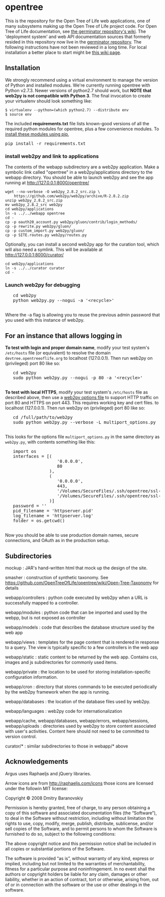 # opentree

This is the repository for the Open Tree of Life web applications, one of many subsystems making up
the Open Tree of Life project code.
For Open Tree of Life documentation, see
[the germinator repository's wiki](https://github.com/OpenTreeOfLife/germinator/wiki).
The 'deployment system' and web API documentation sources that formerly resided in this
repository now live in the [germinator repository](https://github.com/OpenTreeOfLife/germinator).
The following instructions have not been reviewed in a long time.
For local installation a better place to start might be
[this wiki page](https://github.com/OpenTreeOfLife/opentree/wiki/Installing-a-local-curator-and-tree-browser-test-server).

## Installation

We strongly recommend using a virtual environment to manage the version of
Python and installed modules.
We're currently running opentree with Python
v2.7.3.
Newer versions of python2.7 should work, but **NOTE that web2py is not
compatible with Python 3**.
The final invocation to create your virtualenv should look something like:
```
$ virtualenv --python=(which python2.7) --distribute env
$ source env
```

The included **requirements.txt** file lists known-good versions of all the required
python modules for opentree, plus a few convenience modules. To [install these modules 
using pip](http://www.pip-installer.org/en/latest/cookbook.html#requirements-files), 

<pre>
pip install -r requirements.txt
</pre>

### install web2py and link to applications

The contents of the webapp subdirectory are a web2py application.  Make a symbolic 
link called "opentree" in a web2py/applications directory to the webapp directory.
You should be able to launch web2py and see the app running at http://127.0.0.1:8000/opentree/

    wget --no-verbose -O web2py_2.8.2_src.zip \
        https://github.com/web2py/web2py/archive/R-2.8.2.zip
    unzip web2py_2.8.2_src.zip
    mv web2py_2.8.2_src web2py
    cd web2py/applications
    ln -s ../../webapp opentree
    cd -
    cp -p oauth20_account.py web2py/gluon/contrib/login_methods/
    cp -p rewrite.py web2py/gluon/
    cp -p custom_import.py web2py/gluon/
    cp -p SITE.routes.py web2py/routes.py


Optionally, you can install a second web2py app for the curation tool, which will also need a
symlink. This will be available at http://127.0.0.1:8000/curator/

    cd web2py/applications
    ln -s ../../curator curator
    cd -
    

### Launch web2py for debugging

   <pre>
   cd web2py
   python web2py.py --nogui -a '&lt;recycle&gt;'
   </pre>
   
   Where the -a flag is allowing you to reuse the previous admin password that you used
   with this instance of web2py.

## For an instance that allows logging in

   **To test with login and proper domain name**, modify your test system's
   `/etc/hosts` file (or equivalent) to resolve the domain `devtree.opentreeoflife.org`
   to localhost (127.0.0.1). Then run web2py on (privileged) port 80 like so:

   <pre>
   cd web2py
   sudo python web2py.py --nogui -p 80 -a '&lt;recycle&gt;'
   </pre>

   **To test with local HTTPS**, modify your test system's
   `/etc/hosts` file as described above, then use a [web2py options file]() to
   support HTTP traffic on port 80 and HTTPS on port 443. This requires working
   key and cert files.
   to localhost (127.0.0.1). Then run web2py on (privileged) port 80 like so:

   <pre>
   cd /full/path/to/web2py
   sudo python web2py.py --verbose -L multiport_options.py
   </pre>

   This looks for the options file `multiport_options.py` in the same
   directory as `web2py.py`, with contents something like this:
   <pre>
   import os 
   interfaces = [(
                    '0.0.0.0',
                    80
                 ),
                 (
                    '0.0.0.0',
                    443,
                    '/Volumes/SecureFiles/.ssh/opentree/ssl-keys/opentreeoflife.org.key',
                    '/Volumes/SecureFiles/.ssh/opentree/ssl-keys/STAR_opentreeoflife_org.crt'
                 )]
   password = '<recycle>' 
   pid_filename = 'httpserver.pid' 
   log_filename = 'httpserver.log' 
   folder = os.getcwd() 
   </pre>

   Now you should be able to use production domain names, secure connections,
   and OAuth as in the production setup.

Subdirectories
--------------

mockup
: JAR's hand-written html that mock up the design of the site.

smasher
: construction of synthetic taxonomy. See https://github.com/OpenTreeOfLife/opentree/wiki/Open-Tree-Taxonomy for details

webapp/controllers
: python code executed by web2py when a URL is successfully mapped to a controller.

webapp/modules
: python code that can be imported and used by the webpp, but is not exposed as controller

webapp/models
: code that describes the database structure used by the web app

webapp/views
: templates for the page content that is rendered in response to a query. The view is typically specific to a few controllers in the web app

webapp/static
: static content to be returned by the web app. Contains css, images and js subdirectories for commonly used items.

webapp/private
: the location to be used for storing installation-specific configuration information.

webapp/cron
: directory that stores commands to be executed periodically by the web2py framework when the app is running.

webapp/databases
: the location of the database files used by web2py.

webapp/languages
: web2py code for internationalization

webapp/cache, webapp/databases, webapp/errors, webapp/sessions, webapp/uploads
: directories used by web2py to store content associated with user's activities. Content here should not need to be committed to version control.

curator/*
: similar subdirectories to those in webapp/* above

Acknowledgements
----------------
Argus uses Raphaeljs and jQuery libraries.

Arrow icons are from http://raphaeljs.com/icons those icons are licensed under the followin MIT license:

Copyright © 2008 Dmitry Baranovskiy

Permission is hereby granted, free of charge, to any person obtaining a copy of this software and associated documentation files (the “Software”), to deal in the Software without restriction, including without limitation the rights to use, copy, modify, merge, publish, distribute, sublicense, and/or sell copies of the Software, and to permit persons to whom the Software is furnished to do so, subject to the following conditions:

The above copyright notice and this permission notice shall be included in all copies or substantial portions of the Software.

The software is provided “as is”, without warranty of any kind, express or implied, including but not limited to the warranties of merchantability, fitness for a particular purpose and noninfringement. In no event shall the authors or copyright holders be liable for any claim, damages or other liability, whether in an action of contract, tort or otherwise, arising from, out of or in connection with the software or the use or other dealings in the software.

